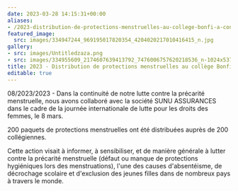 ```yaml
---
date: 2023-03-28 14:15:31+00:00
aliases:
- /2023-distribution-de-protections-menstruelles-au-college-bonfi-a-conakry/
featured_image:
  src: images/334947244_969195017820354_4204020217010416415_n.jpg
gallery:
- src: images/Untitledzaza.png
- src: images/334955609_2174607639413792_7476006757620218536_n-1024x537.jpg
title: 2023 - Distribution de protections menstruelles au collège Bonfi à Conakry
editable: true
---
```

08/2023/2023 - Dans la continuité de notre lutte contre la précarité menstruelle, nous avons collaboré avec la société SUNU ASSURANCES dans le cadre de la journée internationale de lutte pour les droits des femmes, le 8 mars.

200 paquets de protections menstruelles ont été distribuées auprès de 200 collégiennes.

Cette action visait à informer, à sensibiliser, et de manière générale à lutter contre la précarité menstruelle (défaut ou manque de protections hygiéniques lors des menstruations), l'une des causes d'absentéisme, de décrochage scolaire et d'exclusion des jeunes filles dans de nombreux pays à travers le monde.
